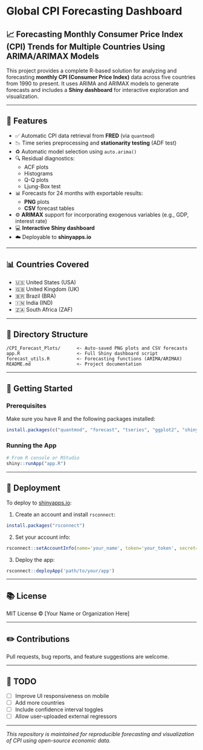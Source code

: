 # Global CPI Forecasting Dashboard

## 📈 Forecasting Monthly Consumer Price Index (CPI) Trends for Multiple Countries Using ARIMA/ARIMAX Models

This project provides a complete R-based solution for analyzing and forecasting **monthly CPI (Consumer Price Index)** data across five countries from 1990 to present. It uses ARIMA and ARIMAX models to generate forecasts and includes a **Shiny dashboard** for interactive exploration and visualization.

---

## 🚀 Features

- ✅ Automatic CPI data retrieval from **FRED** (via `quantmod`)
- 📉 Time series preprocessing and **stationarity testing** (ADF test)
- ♻️ Automatic model selection using `auto.arima()`
- 🔍 Residual diagnostics:
  - ACF plots
  - Histograms
  - Q-Q plots
  - Ljung-Box test
- 📊 Forecasts for 24 months with exportable results:
  - **PNG** plots
  - **CSV** forecast tables
- ⚙️ **ARIMAX** support for incorporating exogenous variables (e.g., GDP, interest rate)
- 💻 **Interactive Shiny dashboard**
- ☁️ Deployable to **shinyapps.io**

---

## 📊 Countries Covered

- 🇺🇸 United States (USA)
- 🇬🇧 United Kingdom (UK)
- 🇧🇷 Brazil (BRA)
- 🇮🇳 India (IND)
- 🇿🇦 South Africa (ZAF)

---

## 📂 Directory Structure

```
/CPI_Forecast_Plots/      <- Auto-saved PNG plots and CSV forecasts
app.R                     <- Full Shiny dashboard script
forecast_utils.R          <- Forecasting functions (ARIMA/ARIMAX)
README.md                 <- Project documentation
```

---

## 📆 Getting Started

### Prerequisites

Make sure you have R and the following packages installed:

```r
install.packages(c("quantmod", "forecast", "tseries", "ggplot2", "shiny", "lubridate"))
```

### Running the App

```r
# From R console or RStudio
shiny::runApp("app.R")
```

---

## 🚤 Deployment

To deploy to [shinyapps.io](https://www.shinyapps.io/):

1. Create an account and install `rsconnect`:
```r
install.packages("rsconnect")
```

2. Set your account info:
```r
rsconnect::setAccountInfo(name='your_name', token='your_token', secret='your_secret')
```

3. Deploy the app:
```r
rsconnect::deployApp('path/to/your/app')
```

---

## 📚 License

MIT License © [Your Name or Organization Here]

---

## ✏️ Contributions

Pull requests, bug reports, and feature suggestions are welcome.

---

## 📅 TODO

- [ ] Improve UI responsiveness on mobile
- [ ] Add more countries
- [ ] Include confidence interval toggles
- [ ] Allow user-uploaded external regressors

---

_This repository is maintained for reproducible forecasting and visualization of CPI using open-source economic data._


